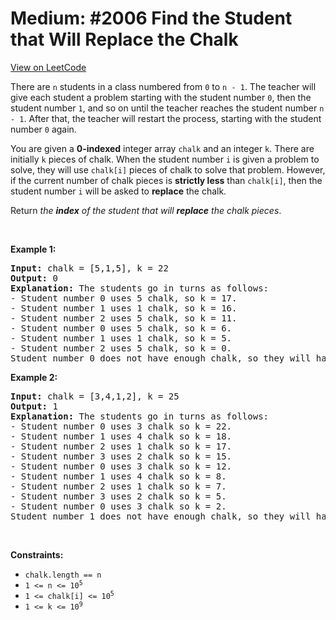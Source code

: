 
Medium: #2006 Find the Student that Will Replace the Chalk
=======================
[View on LeetCode](https://leetcode.com/problems/find-the-student-that-will-replace-the-chalk/)
</hr>
<p>There are <code>n</code> students in a class numbered from <code>0</code> to <code>n - 1</code>. The teacher will give each student a problem starting with the student number <code>0</code>, then the student number <code>1</code>, and so on until the teacher reaches the student number <code>n - 1</code>. After that, the teacher will restart the process, starting with the student number <code>0</code> again.</p>

<p>You are given a <strong>0-indexed</strong> integer array <code>chalk</code> and an integer <code>k</code>. There are initially <code>k</code> pieces of chalk. When the student number <code>i</code> is given a problem to solve, they will use <code>chalk[i]</code> pieces of chalk to solve that problem. However, if the current number of chalk pieces is <strong>strictly less</strong> than <code>chalk[i]</code>, then the student number <code>i</code> will be asked to <strong>replace</strong> the chalk.</p>

<p>Return <em>the <strong>index</strong> of the student that will <strong>replace</strong> the chalk pieces</em>.</p>

<p>&nbsp;</p>
<p><strong class="example">Example 1:</strong></p>

<pre>
<strong>Input:</strong> chalk = [5,1,5], k = 22
<strong>Output:</strong> 0
<strong>Explanation: </strong>The students go in turns as follows:
- Student number 0 uses 5 chalk, so k = 17.
- Student number 1 uses 1 chalk, so k = 16.
- Student number 2 uses 5 chalk, so k = 11.
- Student number 0 uses 5 chalk, so k = 6.
- Student number 1 uses 1 chalk, so k = 5.
- Student number 2 uses 5 chalk, so k = 0.
Student number 0 does not have enough chalk, so they will have to replace it.</pre>

<p><strong class="example">Example 2:</strong></p>

<pre>
<strong>Input:</strong> chalk = [3,4,1,2], k = 25
<strong>Output:</strong> 1
<strong>Explanation: </strong>The students go in turns as follows:
- Student number 0 uses 3 chalk so k = 22.
- Student number 1 uses 4 chalk so k = 18.
- Student number 2 uses 1 chalk so k = 17.
- Student number 3 uses 2 chalk so k = 15.
- Student number 0 uses 3 chalk so k = 12.
- Student number 1 uses 4 chalk so k = 8.
- Student number 2 uses 1 chalk so k = 7.
- Student number 3 uses 2 chalk so k = 5.
- Student number 0 uses 3 chalk so k = 2.
Student number 1 does not have enough chalk, so they will have to replace it.
</pre>

<p>&nbsp;</p>
<p><strong>Constraints:</strong></p>

<ul>
	<li><code>chalk.length == n</code></li>
	<li><code>1 &lt;= n &lt;= 10<sup>5</sup></code></li>
	<li><code>1 &lt;= chalk[i] &lt;= 10<sup>5</sup></code></li>
	<li><code>1 &lt;= k &lt;= 10<sup>9</sup></code></li>
</ul>

